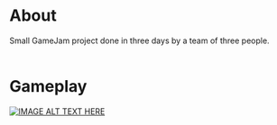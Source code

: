 # About<br>
Small GameJam project done in three days by a team of three people.<br><br>
# Gameplay<br>
[![IMAGE ALT TEXT HERE](https://img.youtube.com/vi/JdE_kFOXBYU/0.jpg)](https://www.youtube.com/watch?v=JdE_kFOXBYU)